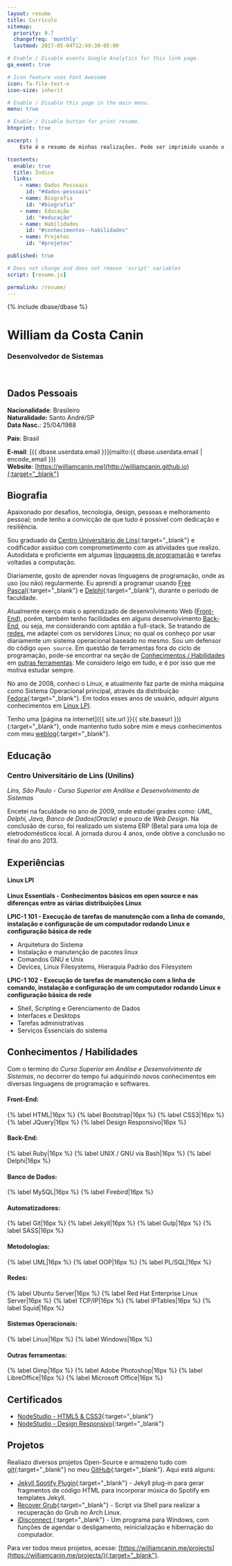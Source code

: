 ```yaml
---
layout: resume
title: Currículo
sitemap:
  priority: 0.7
  changefreq: 'monthly'
  lastmod: 2017-05-04T12:49:30-05:00

# Enable / Disable events Google Analytics for this link page.
ga_event: true

# Icon feature uses Font Awesome
icon: fa-file-text-o
icon-size: inherit

# Enable / Disable this page in the main menu.
menu: true

# Enable / Disable button for print resume.
btnprint: true

excerpt: |
    Este é o resumo de minhas realizações. Pode ser imprimido usando o atalho do navegador (Ctrl + P) ou usando o botão 'Imprimir'.

tcontents:
  enable: true
  title: Índice
  links:
    - name: Dados Pessoais
      id: "#dados-pessoais"
    - name: Biografia
      id: "#biografia"
    - name: Educação
      id: "#educação"
    - name: Habilidades
      id: "#conhecimentos--habilidades"
    - name: Projetos
      id: "#projetos"

published: true

# Does not change and does not remove 'script' variables
script: [resume.js]

permalink: /resume/
---
```


{% include dbase/dbase %}

#  William da Costa Canin
### Desenvolvedor de Sistemas

<br>

## Dados Pessoais

**Nacionalidade**: Brasileiro   
**Naturalidade:** Santo André/SP   
**Data Nasc.**: 25/04/1988   
<!-- **Estado Civil**: Solteiro    -->
<!-- **Filhos?** Não    -->
<!-- **Fumante?** Não    -->
<!-- **Endereço**: Rua, Floriano Peixoto, 1255 / Centro    -->
<!-- **CEP**: 16440-000    -->
<!-- **Cidade**: Sabino/SP    -->
**País**: Brasil   
<!-- **Fone:** +55 14 99795-9006    -->
**E-mail**: [{{ dbase.userdata.email }}](mailto:{{ dbase.userdata.email | encode_email }})   
**Website**: [https://williamcanin.me](http://williamcanin.github.io){:target="_blank"}   

<!-- ## Pretensão salarial -->

<!-- A Combinar -->

<!-- ## Objetico -->

<!-- Area de TI / Informática -->

## Biografia

Apaixonado por desafios, tecnologia, design, pessoas e melhoramento pessoal; onde tenho a convicção de que tudo é possível com dedicação e resiliência.

Sou graduado da [Centro Universitário de Lins](http://www.unilins.edu.br/){:target="_blank"} e codificador assíduo com comprometimento com as atividades que realizo. Autodidata e proficiente em algumas [linguagens de programação](#habilidades) e tarefas voltadas a computação.

Diariamente, gosto de aprender novas linguagens de programação, onde as uso (ou não) regularmente. Eu aprendi a programar usando [Free Pascal](http://www.freepascal.org/){:target="_blank"} e [Delphi](https://www.embarcadero.com/products/delphi){:target="_blank"}, durante o período de faculdade.

Atualmente exerço mais o aprendizado de desenvolvimento Web ([Front-End](#front-end)), porém, também tenho facilidades em alguns desenvolvimento [Back-End](#back-end), ou seja, me considerando com aptdão a full-stack. Se tratando de [redes](#redes), me adaptei com os servidores Linux; no qual os conheço por usar diariamente um
sistema operacional baseado no mesmo. Sou um defensor do código `open source`. Em questão de ferramentas fora do ciclo de programação, pode-se encontrar na seção de [Conhecimentos / Habilidades](#conhecimentos--habilidades) em [outras ferramentas](#outras-ferramentas). Me considero leigo em tudo, e é por isso que me motiva estudar sempre.

No ano de 2008, conheci o Linux, e atualmente faz parte de minha máquina como Sistema Operacional principal, através da distribuição [Fedora](https://getfedora.org/pt_BR/){:target="_blank"}. Em todos esses anos de usuário, adquiri alguns conhecimentos em [Linux LPI](#linux-lpi).

Tenho uma [página na internet]({{ site.url }}{{ site.baseurl }}){:target="_blank"}, onde mantenho tudo sobre mim e meus conhecimentos com meu [weblog](https://williamcanin.me/blog/){:target="_blank"}.

## Educação

### Centro Universitário de Lins (Unilins)

*Lins, São Paulo - Curso Superior em Análise e Desenvolvimento de Sistemas*

Encetei na faculdade no ano de 2009, onde estudei grades como: *UML, Delphi, Java, Banco de Dados(Oracle)* e pouco de *Web Design*. Na conclusão de curso, foi realizado um sistema ERP (Beta) para uma loja de eletrodomésticos local. A jornada durou 4 anos, onde obtive a conclusão no final do ano 2013.


## Experiências

#### Linux LPI

**Linux Essentials - Conhecimentos básicos em open source e nas diferenças entre as várias distribuições Linux**

**LPIC-1 101 - Execução de tarefas de manutenção com a linha de comando, instalação e configuração de um computador rodando Linux e configuração  básica de rede**

* Arquitetura do Sistema
* Instalação e manutenção de pacotes linux
* Comandos GNU e Unix
* Devices, Linux Filesystems, Hieraquia Padrão dos Filesystem

**LPIC-1 102 - Execução de tarefas de manutenção com a linha de comando, instalação e configuração de um computador rodando Linux e configuração  básica de rede**

* Shell, Scripting e Gerenciamento de Dados
* Interfaces e Desktops
* Tarefas administrativas
* Serviços Essenciais do sistema

## Conhecimentos / Habilidades

Com o termino do *Curso Superior em Análise e Desenvolvimento de Sistemas*, no decorrer do tempo fui adquirindo novos conhecimentos em diversas linguagens de programação e softwares.

#### **Front-End:**

{% label HTML|16px %}
{% label Bootstrap|16px %}
{% label CSS3|16px %}
{% label JQuery|16px %}
{% label Design Responsivo|16px %}

#### **Back-End:**

{% label Ruby|16px %}
{% label UNIX / GNU via Bash|16px %}
{% label Delphi|16px %}

#### **Banco de Dados:**

{% label MySQL|16px %}
{% label Firebird|16px %}

#### **Automatizadores:**

{% label Git|16px %}
{% label Jekyll|16px %}
{% label Gulp|16px %}
{% label SASS|16px %}

#### **Metodologias:**

{% label UML|16px %}
{% label OOP|16px %}
{% label PL/SQL|16px %}


#### **Redes:**

{% label Ubuntu Server|16px %}
{% label Red Hat Enterprise Linux Server|16px %}
{% label TCP/IP|16px %}
{% label IPTables|16px %}
{% label Squid|16px %}

#### **Sistemas Operacionais:**

{% label Linux|16px %}
{% label Windows|16px %}

#### **Outras ferramentas:**

{% label Gimp|16px %}
{% label Adobe Photoshop|16px %}
{% label LibreOffice|16px %}
{% label Microsoft Office|16px %}

## Certificados

* [NodeStudio - HTML5 & CSS3](https://www.nodestudio.com.br/certificado/58780178){:target="_blank"}
* [NodeStudio - Design Responsivo](https://www.nodestudio.com.br/certificado/58780174){:target="_blank"}

## Projetos

Realiazo diversos projetos Open-Source e armazeno tudo com [git](https://git-scm.com/){:target="_blank"} no meu [GitHub](https://github.com/williamcanin){:target="_blank"}. Aqui está alguns:

* [Jekyll Spotify Plugin](http://williamcanin.github.io/jekyll-spotify-plugin){:target="_blank"} - Jekyll plug-in para gerar fragmentos de código HTML para incorporar música do Spotify em templates Jekyll.
* [Recover Grub](https://github.com/williamcanin/recover-grub){:target="_blank"} - Script via Shell para realizar a recuperação do Grub no Arch Linux.
* [iDisconnect ](http://williamcanin.github.io/idisconnect){:target="_blank"} - Um programa para Windows, com funções de agendar o desligamento, reinicialização e hibernação do computador.

Para ver todos meus projetos, acesse: [https://williamcanin.me/projects](https://williamcanin.me/projects/){:target="_blank"}.

<!-- ## Informações adicionais -->

<!-- CNH - AB -->
